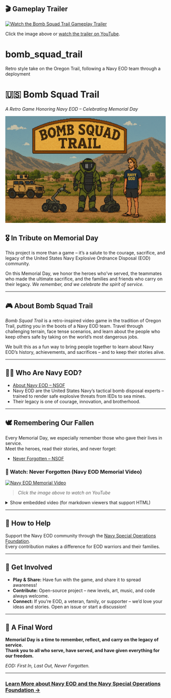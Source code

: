 ## 🎬 Gameplay Trailer

[![Watch the Bomb Squad Trail Gameplay Trailer](https://img.youtube.com/vi/dpgXirY45ZY/maxresdefault.jpg)](https://youtu.be/dpgXirY45ZY)

Click the image above or [watch the trailer on YouTube](https://youtu.be/dpgXirY45ZY).



# bomb_squad_trail
Retro style take on the Oregon Trail, following a Navy EOD team through a deployment

# 🇺🇸 Bomb Squad Trail  
_A Retro Game Honoring Navy EOD – Celebrating Memorial Day_

![Bomb Squad Trail Banner](assets/mission_start_background.png) <!-- Use your own celebratory image here -->

## 🎖️ In Tribute on Memorial Day

This project is more than a game – it’s a salute to the courage, sacrifice, and legacy of the United States Navy Explosive Ordnance Disposal (EOD) community.

On this Memorial Day, we honor the heroes who’ve served, the teammates who made the ultimate sacrifice, and the families and friends who carry on their legacy. _We remember, and we celebrate the spirit of service._

---

## 🎮 About Bomb Squad Trail

_Bomb Squad Trail_ is a retro-inspired video game in the tradition of Oregon Trail, putting you in the boots of a Navy EOD team. Travel through challenging terrain, face tense scenarios, and learn about the people who keep others safe by taking on the world’s most dangerous jobs.

We built this as a fun way to bring people together to learn about Navy EOD’s history, achievements, and sacrifices – and to keep their stories alive.

---

## 👨‍✈️ Who Are Navy EOD?

- [About Navy EOD – NSOF](https://www.nsof.org/pages/explosive-ordnance-disposal)
- Navy EOD are the United States Navy’s tactical bomb disposal experts – trained to render safe explosive threats from IEDs to sea mines.
- Their legacy is one of courage, innovation, and brotherhood.

---

## 🕊️ Remembering Our Fallen

Every Memorial Day, we especially remember those who gave their lives in service.  
Meet the heroes, read their stories, and never forget:

- [Never Forgotten – NSOF](https://www.nsof.org/pages/never-forgotten)

### 🎥 Watch: Never Forgotten (Navy EOD Memorial Video)

[![Navy EOD Memorial Video](https://img.youtube.com/vi/mRdFY11akDA/0.jpg)](https://www.youtube.com/watch?v=mRdFY11akDA)
> _Click the image above to watch on YouTube_

<details>
  <summary>Show embedded video (for markdown viewers that support HTML)</summary>

  <br>

  <iframe width="560" height="315" src="https://www.youtube.com/embed/mRdFY11akDA?si=Rj65Ug-0KO_Zu6h-" title="YouTube video player" frameborder="0" allow="accelerometer; autoplay; clipboard-write; encrypted-media; gyroscope; picture-in-picture; web-share" referrerpolicy="strict-origin-when-cross-origin" allowfullscreen></iframe>

</details>


---

## 🤝 How to Help

Support the Navy EOD community through the [Navy Special Operations Foundation](https://www.nsof.org/pages/how-to-help).  
Every contribution makes a difference for EOD warriors and their families.

---

## 🚩 Get Involved

- **Play & Share:** Have fun with the game, and share it to spread awareness!
- **Contribute:** Open-source project – new levels, art, music, and code always welcome.
- **Connect:** If you’re EOD, a veteran, family, or supporter – we’d love your ideas and stories. Open an issue or start a discussion!

---

## 🙏 A Final Word

**Memorial Day is a time to remember, reflect, and carry on the legacy of service.  
Thank you to all who serve, have served, and have given everything for our freedom.**

_EOD: First In, Last Out, Never Forgotten._

---

### [Learn More about Navy EOD and the Navy Special Operations Foundation →](https://www.nsof.org/pages/explosive-ordnance-disposal)
